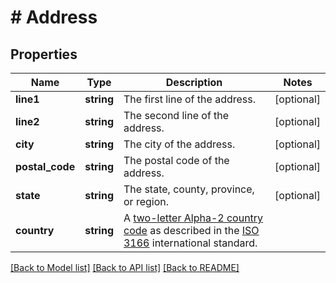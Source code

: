 # # Address

## Properties

Name | Type | Description | Notes
------------ | ------------- | ------------- | -------------
**line1** | **string** | The first line of the address. | [optional] 
**line2** | **string** | The second line of the address. | [optional] 
**city** | **string** | The city of the address. | [optional] 
**postal_code** | **string** | The postal code of the address. | [optional] 
**state** | **string** | The state, county, province, or region. | [optional] 
**country** | **string** | A [two-letter Alpha-2 country code](https://www.iban.com/country-codes) as described in the [ISO 3166](https://www.iso.org/iso-3166-country-codes.html) international standard. | 

[[Back to Model list]](../../README.md#documentation-for-models) [[Back to API list]](../../README.md#documentation-for-api-endpoints) [[Back to README]](../../README.md)


